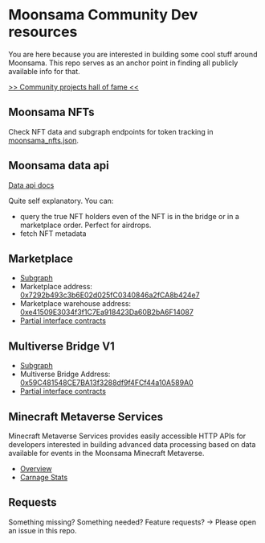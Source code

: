 # Moonsama Community Dev resources

You are here because you are interested in building some cool stuff around Moonsama. This repo serves as an anchor point in finding all publicly available info for that.

[>> Community projects hall of fame <<](./COMMUNITY_HALL_OF_FAME.md)


## Moonsama NFTs
Check NFT data and subgraph endpoints for token tracking in [moonsama_nfts.json](./moonsama_nfts.json).


## Moonsama data api
[Data api docs](https://moonsama-api.moonsama.com/api/v1/docs)

Quite self explanatory. You can:
 - query the true NFT holders even of the NFT is in the bridge or in a marketplace order. Perfect for airdrops.
 - fetch NFT metadata


## Marketplace
- [Subgraph](https://moonriver-subgraph.moonsama.com/subgraphs/name/moonsama/marketplacev5/graphql)
- Marketplace address: [0x7292b493c3b6E02d025fC0340846a2fCA8b424e7](https://moonriver.moonscan.io/address/0x7292b493c3b6E02d025fC0340846a2fCA8b424e7)
- Marketplace warehouse address: [0xe41509E3034f3f1C7Ea918423Da60B2bA6F14087](https://moonriver.moonscan.io/address/0xe41509E3034f3f1C7Ea918423Da60B2bA6F14087)
- [Partial interface contracts](./contract_interfaces/marketplace/)


## Multiverse Bridge V1
- [Subgraph](https://moonriver-subgraph.moonsama.com/subgraphs/name/moonsama/multiverse-bridge/graphql)
- Multiverse Bridge Address: [0x59C481548CE7BA13f3288df9f4FCf44a10A589A0](https://moonriver.moonscan.io/address/0x59C481548CE7BA13f3288df9f4FCf44a10A589A0)
- [Partial interface contracts](./contract_interfaces/bridgeV1/)


## Minecraft Metaverse Services

Minecraft Metaverse Services provides easily accessible HTTP APIs for developers interested in building advanced data
processing based on data available for events in the Moonsama Minecraft Metaverse.

- [Overview](minecraft_interfaces/mcapi)
- [Carnage Stats](minecraft_interfaces/mcapi/carnage_stats)

## Requests
Something missing? Something needed? Feature requests? ->
Please open an issue in this repo.
